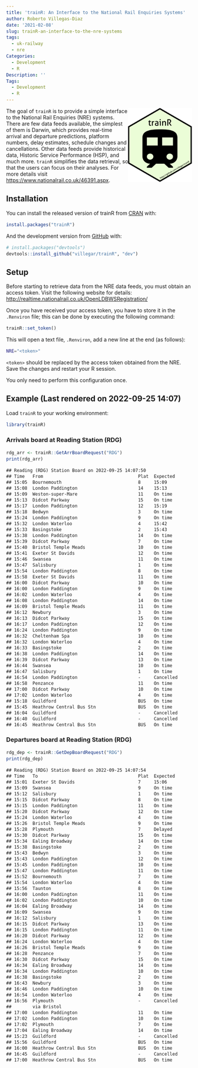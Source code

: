 ```yaml
---
title: 'trainR: An Interface to the National Rail Enquiries Systems'
author: Roberto Villegas-Diaz
date: '2021-02-08'
slug: trainR-an-interface-to-the-nre-systems
tags:
  - uk-railway
  - nre
Categories:
  - Development
  - R
Description: ''
Tags:
  - Development
  - R
---
```


<img src="https://raw.githubusercontent.com/villegar/trainR/main/inst/images/logo.png" alt="logo" align="right" height=200px/>

The goal of `trainR` is to provide a simple interface to the 
National Rail Enquiries (NRE) systems. There are few data feeds 
available, the simplest of them is Darwin, which provides real-time 
arrival and departure predictions, platform numbers, delay estimates, 
schedule changes and cancellations. Other data feeds provide historical 
data, Historic Service Performance (HSP), and much more. `trainR` 
simplifies the data retrieval, so that the users can focus on their 
analyses. For more details visit 
https://www.nationalrail.co.uk/46391.aspx.

## Installation

You can install the released version of trainR from [CRAN](https://CRAN.R-project.org) with:

``` r
install.packages("trainR")
```

And the development version from [GitHub](https://github.com/) with:

``` r
# install.packages("devtools")
devtools::install_github("villegar/trainR", "dev")
```

## Setup
Before starting to retrieve data from the NRE data feeds, you must obtain an access token. 
Visit the following website for details: http://realtime.nationalrail.co.uk/OpenLDBWSRegistration/

Once you have received your access token, you have to store it in the `.Renviron` file; this can be 
done by executing the following command:


```r
trainR::set_token()
```

This will open a text file, `.Renviron`, add a new line at the end (as follows):

```bash
NRE="<token>"
```

`<token>` should be replaced by the access token obtained from the NRE. Save the changes and restart 
your R session.

You only need to perform this configuration once.

## Example (Last rendered on 2022-09-25 14:07)

Load `trainR` to your working environment:

```r
library(trainR)
```

### Arrivals board at Reading Station (RDG)


```r
rdg_arr <- trainR::GetArrBoardRequest("RDG")
print(rdg_arr)
```

```
## Reading (RDG) Station Board on 2022-09-25 14:07:50
## Time   From                                    Plat  Expected
## 15:05  Bournemouth                             8     15:09
## 15:08  London Paddington                       14    15:13
## 15:09  Weston-super-Mare                       11    On time
## 15:13  Didcot Parkway                          15    On time
## 15:17  London Paddington                       12    15:19
## 15:18  Bedwyn                                  3     On time
## 15:24  London Paddington                       9     On time
## 15:32  London Waterloo                         4     15:42
## 15:33  Basingstoke                             2     15:43
## 15:38  London Paddington                       14    On time
## 15:39  Didcot Parkway                          7     On time
## 15:40  Bristol Temple Meads                    10    On time
## 15:41  Exeter St Davids                        12    On time
## 15:46  Swansea                                 11    On time
## 15:47  Salisbury                               1     On time
## 15:54  London Paddington                       8     On time
## 15:58  Exeter St Davids                        11    On time
## 16:00  Didcot Parkway                          10    On time
## 16:00  London Paddington                       9     On time
## 16:02  London Waterloo                         4     On time
## 16:08  London Paddington                       14    On time
## 16:09  Bristol Temple Meads                    11    On time
## 16:12  Newbury                                 3     On time
## 16:13  Didcot Parkway                          15    On time
## 16:17  London Paddington                       12    On time
## 16:24  London Paddington                       9     On time
## 16:32  Cheltenham Spa                          10    On time
## 16:32  London Waterloo                         4     On time
## 16:33  Basingstoke                             2     On time
## 16:38  London Paddington                       14    On time
## 16:39  Didcot Parkway                          13    On time
## 16:44  Swansea                                 10    On time
## 16:47  Salisbury                               1     On time
## 16:54  London Paddington                       -     Cancelled
## 16:58  Penzance                                11    On time
## 17:00  Didcot Parkway                          10    On time
## 17:02  London Waterloo                         4     On time
## 15:18  Guildford                               BUS   On time
## 15:45  Heathrow Central Bus Stn                BUS   On time
## 16:04  Guildford                               -     Cancelled
## 16:40  Guildford                               -     Cancelled
## 16:45  Heathrow Central Bus Stn                BUS   On time
```

### Departures board at Reading Station (RDG)


```r
rdg_dep <- trainR::GetDepBoardRequest("RDG")
print(rdg_dep)
```

```
## Reading (RDG) Station Board on 2022-09-25 14:07:54
## Time   To                                      Plat  Expected
## 15:01  Exeter St Davids                        7     15:06
## 15:09  Swansea                                 9     On time
## 15:12  Salisbury                               1     On time
## 15:15  Didcot Parkway                          8     On time
## 15:15  London Paddington                       11    On time
## 15:20  Didcot Parkway                          12    On time
## 15:24  London Waterloo                         4     On time
## 15:26  Bristol Temple Meads                    9     On time
## 15:28  Plymouth                                7     Delayed
## 15:30  Didcot Parkway                          15    On time
## 15:34  Ealing Broadway                         14    On time
## 15:38  Basingstoke                             2     On time
## 15:43  Bedwyn                                  3     On time
## 15:43  London Paddington                       12    On time
## 15:45  London Paddington                       10    On time
## 15:47  London Paddington                       11    On time
## 15:52  Bournemouth                             7     On time
## 15:54  London Waterloo                         4     On time
## 15:56  Taunton                                 8     On time
## 16:00  London Paddington                       11    On time
## 16:02  London Paddington                       10    On time
## 16:04  Ealing Broadway                         14    On time
## 16:09  Swansea                                 9     On time
## 16:12  Salisbury                               1     On time
## 16:15  Didcot Parkway                          13    On time
## 16:15  London Paddington                       11    On time
## 16:20  Didcot Parkway                          12    On time
## 16:24  London Waterloo                         4     On time
## 16:26  Bristol Temple Meads                    9     On time
## 16:28  Penzance                                7     On time
## 16:30  Didcot Parkway                          15    On time
## 16:34  Ealing Broadway                         14    On time
## 16:34  London Paddington                       10    On time
## 16:38  Basingstoke                             2     On time
## 16:43  Newbury                                 3     On time
## 16:46  London Paddington                       10    On time
## 16:54  London Waterloo                         4     On time
## 16:56  Plymouth                                -     Cancelled
##        via Bristol                             
## 17:00  London Paddington                       11    On time
## 17:02  London Paddington                       10    On time
## 17:02  Plymouth                                7     On time
## 17:04  Ealing Broadway                         14    On time
## 15:23  Guildford                               -     Cancelled
## 15:56  Guildford                               BUS   On time
## 16:00  Heathrow Central Bus Stn                BUS   On time
## 16:45  Guildford                               -     Cancelled
## 17:00  Heathrow Central Bus Stn                BUS   On time
```
